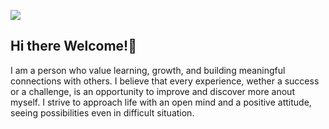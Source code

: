![](https://www.facebook.com/Thirdems)

## Hi there Welcome!👋

I am a person who value learning, growth, and building meaningful connections with others. I believe that every experience, wether a success or a challenge, is an opportunity to improve and discover more anout myself. I strive to approach life with an open mind and a positive attitude, seeing possibilities even in difficult situation.
